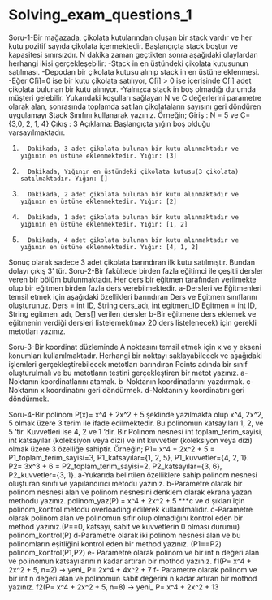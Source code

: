 # Solving_exam_questions_1
Soru-1-Bir mağazada, çikolata kutularından oluşan bir stack vardır ve her kutu pozitif sayıda çikolata içermektedir.
Başlangıçta stack boştur ve kapasitesi sınırsızdır. N dakika zaman geçtikten sonra aşağıdaki olaylardan herhangi ikisi gerçekleşebilir:
-Stack in en üstündeki çikolata kutusunun satılması.
-Depodan bir çikolata kutusu alınıp stack in en üstüne eklenmesi.
-Eğer C[i]=0 ise bir kutu çikolata satılıyor, C[i] > 0 ise içerisinde C[i] adet çikolata bulunan bir kutu alınıyor.
-Yalnızca stack in boş olmadığı durumda müşteri gelebilir.
Yukarıdaki koşulları sağlayan N ve C değerlerini parametre olarak alan, sonrasında toplamda satılan çikolataların sayısını geri döndüren uygulamayı Stack Sınıfını kullanarak yazınız.
Örneğin;
Giriş : N = 5 ve C={3,0, 2, 1, 4}
Çıkış : 3
Açıklama:
Başlangıçta yığın boş olduğu varsayılmaktadır.
1.       Dakikada, 3 adet çikolata bulunan bir kutu alınmaktadır ve yığının en üstüne eklenmektedir. Yığın: [3]
2.       Dakikada, Yığının en üstündeki çikolata kutusu(3 çikolata) satılmaktadır. Yığın: []
3.       Dakikada, 2 adet çikolata bulunan bir kutu alınmaktadır ve yığının en üstüne eklenmektedir. Yığın: [2]
4.       Dakikada, 1 adet çikolata bulunan bir kutu alınmaktadır ve yığının en üstüne eklenmektedir. Yığın: [1, 2]
5.       Dakikada, 4 adet çikolata bulunan bir kutu alınmaktadır ve yığının en üstüne eklenmektedir. Yığın: [4, 1, 2]
Sonuç olarak sadece 3 adet çikolata barındıran ilk kutu satılmıştır. Bundan dolayı çıkış 3’ tür.
Soru-2-Bir fakültede birden fazla eğitimci ile çeşitli dersler veren bir bölüm bulunmaktadır. Her ders bir eğitmen tarafından verilmekte olup bir eğitmen birden fazla ders verebilmektedir.
a-Dersleri ve Eğitmenleri temsil etmek için aşağıdaki özellikleri barındıran Ders ve Egitmen sınıflarını oluşturunuz.
Ders = int ID, String ders_adı, int egitmen_ID
Egitmen = int ID, String egitmen_adı, Ders[] verilen_dersler
b-Bir eğitmene ders eklemek ve eğitmenin verdiği dersleri listelemek(max 20 ders listelenecek) için gerekli metotları yazınız.

Soru-3-Bir koordinat düzleminde A noktasını temsil etmek için x ve y ekseni konumları kullanılmaktadır. Herhangi bir noktayı saklayabilecek ve aşağıdaki işlemleri gerçekleştirebilecek metotları barındıran Points adında bir sınıf oluşturulmalı ve bu metotların testini gerçekleştiren bir metot yazınız.
a-Noktanın koordinatlarını atamak.
b-Noktanın koordinatlarını yazdırmak.
c-Noktanın x koordinatını geri döndürmek.
d-Noktanın y koordinatını geri döndürmek.

Soru-4-Bir polinom P(x)= x^4 + 2x^2 + 5 şeklinde yazılmakta olup x^4, 2x^2, 5 olmak üzere 3 terim ile ifade edilmektedir. Bu polinomun katsayıları 1, 2, ve 5 ‘tir. Kuvvetleri ise 4, 2 ve 1 ‘dir.
Bir Polinom nesnesi int toplam_terim_sayisi, int katsayılar (koleksiyon veya dizi) ve int kuvvetler (koleksiyon veya dizi) olmak üzere 3 özelliğe sahiptir. Örneğin;
P1= x^4 + 2x^2 + 5 = P1_toplam_terim_sayisi=3, P1_katsayılar={1, 2, 5}, P1_kuvvetler={4, 2, 1}.
P2= 3x^3 + 6 = P2_toplam_terim_sayisi=2, P2_katsayılar={3, 6}, P2_kuvvetler={3, 1}.
a-Yukarıda belirtilen özelliklere sahip polinom nesnesi oluşturan sınıfı ve yapılandırıcı metodu yazınız.
b-Parametre olarak bir polinom nesnesi alan ve polinom nesnesini denklem olarak ekrana yazan methodu yazınız. polinom_yaz(P) = x^4 + 2x^2 + 5
***c ve d şıkları için polinom_kontrol metodu overloading edilerek kullanılmalıdır.
c-Parametre olarak polinom alan ve polinomun sıfır olup olmadığını kontrol eden bir method yazınız.(P==0, katsayı, sabit ve kuvvetlerin 0 olması durumu) polinom_kontrol(P)
d-Parametre olarak iki polinom nesnesi alan ve bu polinomların eşitliğini kontrol eden bir method yazınız. (P1==P2) polinom_kontrol(P1,P2)
e- Parametre olarak polinom ve bir int n değeri alan ve polinomun katsayılarını n kadar artıran bir mothod yazınız. f1(P= x^4 + 2x^2 + 5, n=2) -> yeni_ P= 2x^4 + 4x^2 + 7
f- Parametre olarak polinom ve bir int n değeri alan ve polinomun sabit değerini n kadar artıran bir mothod yazınız. f2(P= x^4 + 2x^2 + 5, n=8) -> yeni_ P= x^4 + 2x^2 + 13
 
